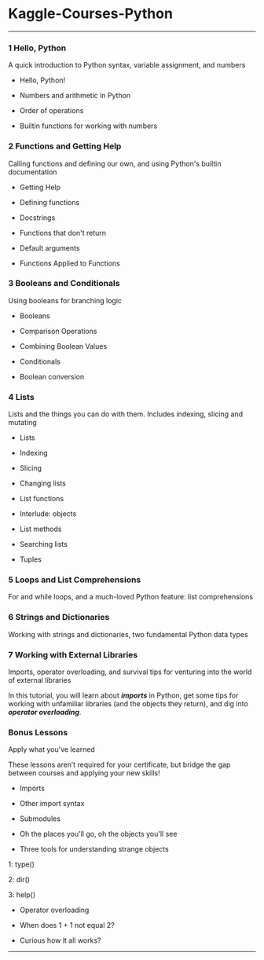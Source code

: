 # Kaggle-Courses-Python

-------

### 1 Hello, Python
A quick introduction to Python syntax, variable assignment, and numbers

- Hello, Python!

- Numbers and arithmetic in Python

- Order of operations

- Builtin functions for working with numbers




### 2 Functions and Getting Help
Calling functions and defining our own, and using Python's builtin documentation

- Getting Help

- Defining functions

- Docstrings

- Functions that don't return

- Default arguments

- Functions Applied to Functions


### 3 Booleans and Conditionals
Using booleans for branching logic

- Booleans

- Comparison Operations

- Combining Boolean Values

- Conditionals

- Boolean conversion





### 4 Lists
Lists and the things you can do with them. Includes indexing, slicing and mutating

- Lists

- Indexing

- Slicing

- Changing lists

- List functions

- Interlude: objects

- List methods

- Searching lists

- Tuples









### 5 Loops and List Comprehensions
For and while loops, and a much-loved Python feature: list comprehensions

### 6 Strings and Dictionaries
Working with strings and dictionaries, two fundamental Python data types

### 7 Working with External Libraries
Imports, operator overloading, and survival tips for venturing into the world of external libraries

In this tutorial, you will learn about ***imports*** in Python, get some tips for working with unfamiliar libraries (and the objects they return), and dig into ***operator overloading***.


### Bonus Lessons
Apply what you've learned

These lessons aren’t required for your certificate, but bridge the gap between courses and applying your new skills!

- Imports

- Other import syntax

- Submodules

- Oh the places you'll go, oh the objects you'll see

- Three tools for understanding strange objects

1: type()

2: dir()

3: help()

- Operator overloading

- When does 1 + 1 not equal 2?

- Curious how it all works?





-------

